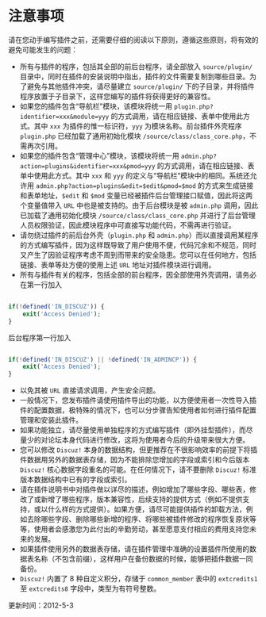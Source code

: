 # 注意事项
请在您动手编写插件之前，还需要仔细的阅读以下原则，遵循这些原则，将有效的避免可能发生的问题： 

- 所有与插件的程序，包括其全部的前后台程序，请全部放入 `source/plugin/` 目录中，同时在插件的安装说明中指出，插件的文件需要复制到哪些目录。为了避免与其他插件冲突，请尽量建立 `source/plugin/` 下的子目录，并将插件程序放置于子目录下，这样您编写的插件将获得更好的兼容性。 
- 如果您的插件包含“导航栏”模块，该模块将统一用 `plugin.php?identifier=xxx&module=yyy` 的方式调用，请在相应链接、表单中使用此方式。其中 `xxx` 为插件的惟一标识符，`yyy` 为模块名称。前台插件外壳程序 `plugin.php` 已经加载了通用初始化模块 `/source/class/class_core.php`，不需再次引用。 
- 如果您的插件包含“管理中心”模块，该模块将统一用 `admin.php?action=plugins&identifier=xxx&pmod=yyy` 的方式调用，请在相应链接、表单中使用此方式。其中 `xxx` 和 `yyy` 的定义与“导航栏”模块中的相同。系统还允许用 `admin.php?action=plugins&edit=$edit&pmod=$mod` 的方式来生成链接和表单地址，`$edit` 和 `$mod` 变量已经被插件后台管理接口赋值，因此将这两个变量值带入 `URL` 中也是被支持的。由于后台模块是被 `admin.php` 调用，因此已加载了通用初始化模块 `/source/class/class_core.php` 并进行了后台管理人员权限验证，因此模块程序中可直接写功能代码，不需再进行验证。 
- 请勿绕过插件的前后台外壳（`plugin.php` 和 `admin.php`）而以直接调用某程序的方式编写插件，因为这样既导致了用户使用不便，代码冗余和不规范，同时又产生了因验证程序考虑不周到而带来的安全隐患。您可以在任何地方，包括链接、表单等处方便的使用上述 `URL` 地址对插件模块进行调用。 
- 所有与插件有关的程序，包括全部的前台程序，因全部使用外壳调用，请务必在第一行加入 


```php

if(!defined('IN_DISCUZ')) {
    exit('Access Denied');
}

```
后台程序第一行加入 


```php

if(!defined('IN_DISCUZ') || !defined('IN_ADMINCP')) {
    exit('Access Denied');
}

```
- 以免其被 `URL` 直接请求调用，产生安全问题。 
- 一般情况下，您发布插件请使用插件导出的功能，以方便使用者一次性导入插件的配置数据，极特殊的情况下，也可以分步骤告知使用者如何进行插件配置管理和安装此插件。 
- 如果功能独立，请尽量使用单独程序的方式编写插件（即外挂型插件），而尽量少的对论坛本身代码进行修改，这将为使用者今后的升级带来很大方便。 
- 您可以修改 `Discuz!` 本身的数据结构，但更推荐在不很影响效率的前提下将插件数据用另外的数据表存储，因为不能排除您增加的字段或索引和今后版本 `Discuz!` 核心数据字段重名的可能。在任何情况下，请不要删除 `Discuz!` 标准版本数据结构中已有的字段或索引。 
- 请在插件说明书中对插件做以详尽的描述，例如增加了哪些字段、哪些表，修改了或新增了哪些程序，版本兼容性，后续支持的提供方式（例如不提供支持，或以什么样的方式提供）。如果方便，请尽可能提供插件的卸载方法，例如去除哪些字段、删除哪些新增的程序、将哪些被插件修改的程序恢复原状等等，使用者会感激您为此付出的辛勤劳动，甚至愿意支付相应的费用支持您未来的发展。 
- 如果插件使用另外的数据表存储，请在插件管理中准确的设置插件所使用的数据表名称（不包含前缀），这样用户在备份数据的时候，能够把插件数据一同备份。 
- `Discuz!` 内置了 8 种自定义积分，存储于 `common_member` 表中的 `extcredits1` 至 `extcredits8` 字段中，类型为有符号整数。 

更新时间：2012-5-3

